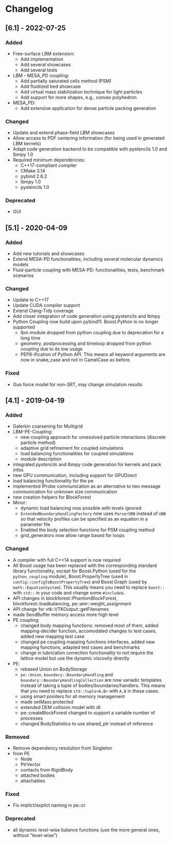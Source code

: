 # Changelog

## [6.1] - 2022-07-25
### Added
- Free-surface LBM extension:
  - Add implementation
  - Add several showcases
  - Add several tests
- LBM - MESA_PD coupling:
  - Add partially saturated cells method (PSM)
  - Add fluidized bed showcase
  - Add virtual mass stabilization technique for light particles
  - Add support for more shapes, e.g., convex polyhedron
- MESA_PD:
   - Add extensive application for dense particle packing generation

### Changed
- Update and extend phase-field LBM showcases
- Allow access to PDF centering information (for being used in generated LBM kernels)
- Adapt code generation backend to be compatible with pystencils 1.0 and lbmpy 1.0
- Required minimum dependencies:
  - C++17-compliant compiler
  - CMake 3.14
  - pybind 2.6.2
  - lbmpy 1.0
  - pystencils 1.0

### Deprecated
- GUI

## [5.1] - 2020-04-09
### Added
- Add new tutorials and showcases
- Extend MESA-PD functionalities, including several molecular dynamics models
- Fluid-particle coupling with MESA-PD: functionalities, tests, benchmark scenarios

### Changed
- Update to C++17
- Update CUDA compiler support
- Extend Clang-Tidy coverage
- Add closer integration of code generation using pystencils and lbmpy
- Python Coupling now build upon pybind11. Boost.Python is no longer supported
  - lbm module dropped from python coupling due to deprecation for a long time
  - geometry, postprocessing and timeloop dropped from python coupling due to its low usage
  - PEP8-ification of Python API. This means all keyword arguments are now in snake_case and not in CamelCase as before.

### Fixed
- Guo force model for non-SRT, may change simulation results

## [4.1] - 2019-04-19
### Added
- Galerkin coarsening for Multigrid
- LBM-PE-Coupling:
  - new coupling approach for unresolved particle interactions (discrete particle method)
  - adaptive grid refinement for coupled simulations
  - load balancing functionalities for coupled simulations
  - module description
- integrated *pystencils* and *lbmpy* code generation for kernels and pack infos
- new GPU communication, including support for GPUDirect
- load balancing functionality for the pe
- implemented IProbe communication as an alternative to two message communication for unknown size communication
- new creation helpers for BlockForest
- Minor:
   - dynamic load balancing now possible with levels ignored
   - `ExtendedBoundaryHandlingFactory` now uses `ParserUBB` instead of `UBB` so that velocity profiles can be specified as an equation in a parameter file
   - Enabled the body selection functions for PSM coupling method
   - grid_generators now allow range based for loops

### Changed
- A compiler with full C++14 support is now required
- All Boost usage has been replaced with the corresponding standard library functionality, except for Boost.Python (used for the `python_coupling` module), Boost.PropertyTree (used in `config::configToBoostPropertyTree`) and Boost.Graph (used by `math::EquationSystem`). This usually means you need to replace `boost::` with `std::` in your code and change some `#include`s.
- API changes in blockforest::PhantomBlockForest, blockforest::loadbalancing, pe::amr::weight_assignment
- API change for vtk::VTKOutput::getFilenames
- made SendBuffer memory access more high level
- PE coupling:
   - changed body mapping functions: removed most of them, added mapping-decider function, accomodated changes to test cases, added new mapping test case
   - changed pe coupling mapping functions interfaces, added new mapping functions, adapted test cases and benchmarks
   - change in lubrication correction functionality to not require the lattice model but use the dynamic viscosity directly
- PE:
   - rebased Union on BodyStorage
   - `pe::Union`, `boundary::BoundaryHandling` and `boundary::BoundaryHandlingCollection` are now variadic templates instead of taking a tuple of bodies/boundaries/handlers. This means that you need to replace `std::tuple<A,B>` with `A,B` in these cases.
   - using smart pointers for all memory management
   - made setMass protected
   - extended DEM collision model with dt
   - pe::createBlockForest changed to support a variable number of processes
   - changed BodyStatistics to use shared_ptr instead of reference

### Removed
- Remove dependency resolution from Singleton
- from PE
   - Node
   - PtrVector
   - contacts from RigidBody
   - attached bodies
   - attachables

### Fixed
- Fix implict/explict naming in pe::cr

### Deprecated
- all dynamic level-wise balance functions (use the more general ones, without "level-wise")
